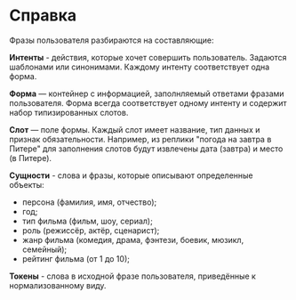 # Справка

Фразы пользователя разбираются на составляющие:

**Интенты** - действия, которые хочет совершить пользователь. Задаются шаблонами или синонимами. Каждому интенту соответствует одна форма.

**Форма** — контейнер с информацией, заполнляемый ответами фразами пользователя. Форма всегда соответствует одному интенту и содержит набор типизированных слотов.

**Слот** — поле формы. Каждый слот имеет название, тип данных и признак обязательности. Например, из реплики "погода на завтра в Питере" для заполнения слотов будут извлечены дата (завтра) и место (в Питере).

**Сущности** - слова и фразы, которые описывают определенные объекты:

* персона (фамилия, имя, отчество);
* год;
* тип фильма (фильм, шоу, сериал);
* роль (режиссёр, актёр, сценарист);
* жанр фильма (комедия, драма, фэнтези, боевик, мюзикл, семейный);
* рейтинг фильма (от 1 до 10);

**Токены** - слова в исходной фразе пользователя, приведённые к нормализованному виду.

